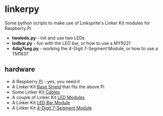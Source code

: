 # linkerpy
Some python scripts to make use of Linksprite's Linker Kit modules for Raspberry Pi 
* **twoleds.py** - init and use two LEDs
* **ledbar.py** - fun with the LED bar, or how to use a MY9221
* **4dig7seg.py** - working the 4-Digit 7-Segment Module, or how to use a TM1637

## hardware
* A Raspberry [Pi](https://www.raspberrypi.org/) - yes, you need it
* A Linker Kit [Base Shield](http://www.conrad.com/ce/en/product/1267835/Raspberry-Pi-add-on-PCB-LK-Base-RB-Raspberry-Pi-A-B-B) that fits the above Pi
* Some Linker Kit [Cables](http://store.linksprite.com/50-cm-cable-for-linker-kit/)
* A couple of Linker Kit [LED Modules](http://store.linksprite.com/10mm-green-led-module-of-linker-kit-for-pcduino-arduino/)
* A Linker Kit [LED Bar Module](http://store.linksprite.com/led-bar-module-of-linker-kit-for-pcduino-arduino/)
* A Linker Kit [4-Digit 7-Segment Module](http://store.linksprite.com/4-digit-7-segment-module-of-linker-kit-for-pcduino-arduino/)

